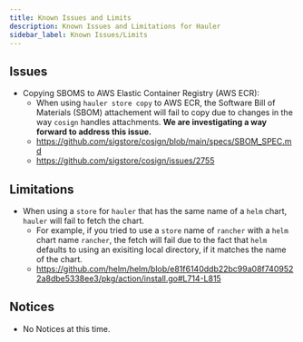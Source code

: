 ```yaml
---
title: Known Issues and Limits
description: Known Issues and Limitations for Hauler
sidebar_label: Known Issues/Limits
---
```


## Issues

- Copying SBOMS to AWS Elastic Container Registry (AWS ECR):
  - When using `hauler store copy` to AWS ECR, the Software Bill of Materials (SBOM) attachement will fail to copy due to changes in the way `cosign` handles attachments. **We are investigating a way forward to address this issue.**
  - https://github.com/sigstore/cosign/blob/main/specs/SBOM_SPEC.md
  - https://github.com/sigstore/cosign/issues/2755

## Limitations

- When using a `store` for `hauler` that has the same name of a `helm` chart, `hauler` will fail to fetch the chart.
  - For example, if you tried to use a `store` name of `rancher` with a `helm` chart name `rancher`, the fetch will fail due to the fact that `helm` defaults to using an exisiting local directory, if it matches the name of the chart.
  - https://github.com/helm/helm/blob/e81f6140ddb22bc99a08f7409522a8dbe5338ee3/pkg/action/install.go#L714-L815

## Notices

- No Notices at this time.
